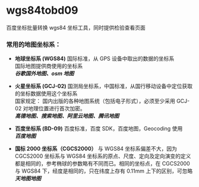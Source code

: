 # wgs84tobd09

百度坐标批量转换 wgs84 坐标工具，同时提供检验查看页面

### 常用的地图坐标系：

- **地球坐标系 (WGS84)**
  国际标准，从 GPS 设备中取出的数据的坐标系   
  国际地图提供商使用的坐标系  
  **_谷歌国外地图、osm 地图_**

- **火星坐标系 (GCJ-02)**
  国测局坐标系，中国标准，从国行移动设备中定位获取的坐标数据使用这个坐标系   
  国家规定： 国内出版的各种地图系统（包括电子形式），必须至少采用 GCJ-02 对地理位置进行首次加密。   
  **_高德地图、搜索地图、阿里云地图、腾讯地图_**

- **百度坐标系 (BD-09)**
  百度标准，百度 SDK，百度地图，Geocoding 使用   
  **_百度地图_**

- **国标 2000 坐标系（CGCS2000）**
  与 WGS84 坐标系偏差不大，因为 CGCS2000 坐标系与 WGS84 坐标系的原点、尺度、定向及定向演变的定义都是相同的，参考椭球的参数略有不同而已。相同的坐标点，在 CGCS2000 与 WGS84 下，经度是相同的，只在纬度上存有 0.11mm 上下的区别，可忽略   
  **_天地图地图_**
